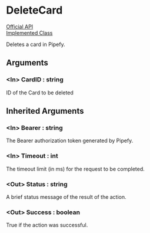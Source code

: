 # DeleteCard

[Official API](https://api-docs.pipefy.com/reference/mutations/deleteCard/)  
[Implemented Class](../Capgemini.Pipefy/Card/DeleteCard.cs)

Deletes a card in Pipefy.

## Arguments

### &lt;In&gt; CardID : string

ID of the Card to be deleted

## Inherited Arguments

### &lt;In&gt; Bearer : string

The Bearer authorization token generated by Pipefy.

### &lt;In&gt; Timeout : int

The timeout limit (in ms) for the request to be completed.

### &lt;Out&gt; Status : string

A brief status message of the result of the action.

### &lt;Out&gt; Success : boolean

True if the action was successful.